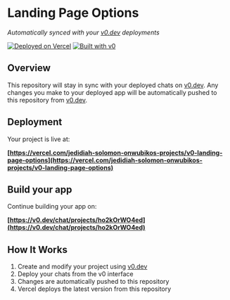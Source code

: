 # Landing Page Options

*Automatically synced with your [v0.dev](https://v0.dev) deployments*

[![Deployed on Vercel](https://img.shields.io/badge/Deployed%20on-Vercel-black?style=for-the-badge&logo=vercel)](https://vercel.com/jedidiah-solomon-onwubikos-projects/v0-landing-page-options)
[![Built with v0](https://img.shields.io/badge/Built%20with-v0.dev-black?style=for-the-badge)](https://v0.dev/chat/projects/ho2kOrWO4ed)

## Overview

This repository will stay in sync with your deployed chats on [v0.dev](https://v0.dev).
Any changes you make to your deployed app will be automatically pushed to this repository from [v0.dev](https://v0.dev).

## Deployment

Your project is live at:

**[https://vercel.com/jedidiah-solomon-onwubikos-projects/v0-landing-page-options](https://vercel.com/jedidiah-solomon-onwubikos-projects/v0-landing-page-options)**

## Build your app

Continue building your app on:

**[https://v0.dev/chat/projects/ho2kOrWO4ed](https://v0.dev/chat/projects/ho2kOrWO4ed)**

## How It Works

1. Create and modify your project using [v0.dev](https://v0.dev)
2. Deploy your chats from the v0 interface
3. Changes are automatically pushed to this repository
4. Vercel deploys the latest version from this repository